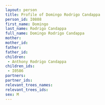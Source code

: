 ```yaml
---
layout: person
title: Profile of Domingo Rodrigo Candappa
person_id: I0808
first_name: Domingo
last_name: Rodrigo Candappa
full_name: Domingo Rodrigo Candappa
mother: 
mother_id: 
father: 
father_id: 
children:
 - Anthony Rodrigo Candappa
children_ids:
 - I0586
partners:
partner_ids:
relevant_trees_names:
relevant_trees_ids:
sex: M
---
```


